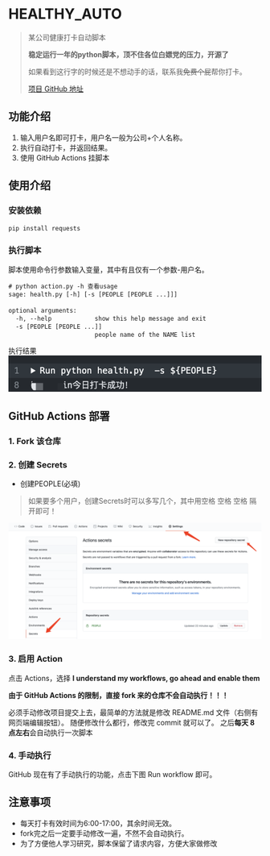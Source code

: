 # HEALTHY_AUTO

>某公司健康打卡自动脚本
>
>**稳定运行一年的python脚本，顶不住各位白嫖党的压力，开源了**
>
>如果看到这行字的时候还是不想动手的话，联系我~~免费个屁~~帮你打卡。
>
>[项目 GitHub 地址](https://github.com/adil-zhang/healthy_auto)

## 功能介绍
1. 输入用户名即可打卡，用户名一般为公司+个人名称。
2. 执行自动打卡，并返回结果。
3. 使用 GitHub Actions 挂脚本


## 使用介绍

### 安装依赖
```shell
pip install requests
```
### 执行脚本

脚本使用命令行参数输入变量，其中有且仅有一个参数-用户名。
```shell
# python action.py -h 查看usage
sage: health.py [-h] [-s [PEOPLE [PEOPLE ...]]]

optional arguments:
  -h, --help            show this help message and exit
  -s [PEOPLE [PEOPLE ...]]
                        people name of the NAME list
```
执行结果
![](img/jieguo.png)

## GitHub Actions 部署

### 1. Fork 该仓库

### 2. 创建 Secrets

 - 创建PEOPLE(必填)
 > 如果要多个用户，创建Secrets时可以多写几个，其中用空格 空格 空格 隔开即可！
 >
 ![](img/secrets.png)
### 3. 启用 Action

点击 Actions，选择 **I understand my workflows, go ahead and enable them**

**由于 GitHub Actions 的限制，直接 fork 来的仓库不会自动执行！！！**

必须手动修改项目提交上去，最简单的方法就是修改 README.md 文件（右侧有网页端编辑按钮）。
随便修改什么都行，修改完 commit 就可以了。
之后**每天 8 点左右**会自动执行一次脚本

### 4. 手动执行

GitHub 现在有了手动执行的功能，点击下图 Run workflow 即可。

## 注意事项

- 每天打卡有效时间为6:00-17:00，其余时间无效。
- fork完之后一定要手动修改一遍，不然不会自动执行。
- 为了方便他人学习研究，脚本保留了请求内容，方便大家做修改
